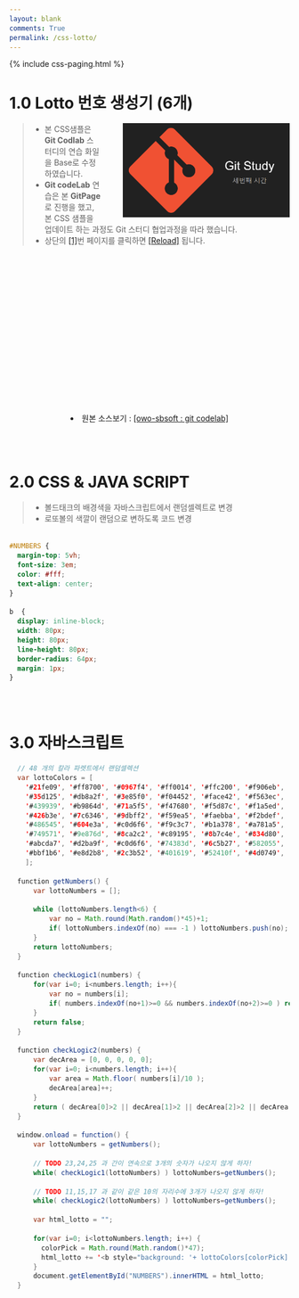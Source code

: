 ```yaml
---
layout: blank
comments: True
permalink: /css-lotto/
---
```

<style>

#NUMBERS {
  margin-top: 5vh;
  font-size: 3em;
  color: #fff;
  text-align: center;
}

b  {
  display: inline-block;
  width: 80px;
  height: 80px;
  line-height: 80px;
  border-radius: 64px;
  margin: 1px;
}

</style>



<!-- 조각 삽입화일 : 페이징 넘버링 css-paging.html -->
{% include css-paging.html %}



# 1.0 Lotto 번호 생성기 (6개)
<img src="/images/post_img/20180806-000.png" width="300" align="right" style="padding: 0px 0px 0px 40px;">

> * 본 CSS샘플은 **Git Codlab** 스터디의 연습 화일을 Base로 수정 하였습니다.
> * **Git codeLab** 연습은 본 **GitPage** 로 진행을 했고, 본 CSS 샘플을 업데이트 하는 과정도 Git 스터디 협업과정을 따라 했습니다.
> * 상단의 [[1]]({{site.baseurl}}/css-lotto/)번 페이지를 클릭하면 [[Reload]]({{site.baseurl}}/css-lotto/) 됩니다.


<!-- 넘버생성 위치 -->
<br><br><br><br>
<div id="NUMBERS"></div>

<br>
<div class="content">
  <li style="text-align: center;">원본 소스보기 :
    <a href='https://github.com/owo-sbsoft/lotto' target="new">
      [owo-sbsoft : git codelab]
    </a>
  </li>
</div>  



<br><br>
# 2.0 CSS & JAVA SCRIPT
> * 볼드태크의 배경색을 자바스크립트에서 랜덤셀렉트로 변경
> * 로또볼의 색깔이 랜덤으로 변하도록 코드 변경

```css

#NUMBERS {
  margin-top: 5vh;
  font-size: 3em;
  color: #fff;
  text-align: center;
}

b  {
  display: inline-block;
  width: 80px;
  height: 80px;
  line-height: 80px;
  border-radius: 64px;
  margin: 1px;
}

```



<!-- Todo: CSS 스크립트 뒤에 표시 안되는 문제 해결 -->
<br><br>
# 3.0 자바스크립트

```java
  // 48 개의 칼라 파렛트에서 랜덤셀렉션
  var lottoColors = [
    '#21fe09', '#ff8700', '#0967f4', '#ff0014', '#ffc200', '#f906eb',
    '#35d125', '#db8a2f', '#3e85f0', '#f04452', '#face42', '#f563ec',
    '#439939', '#b9864d', '#71a5f5', '#f47680', '#f5d87c', '#f1a5ed',
    '#426b3e', '#7c6346', '#9dbff2', '#f59ea5', '#faebba', '#f2bdef',
    '#486545', '#604e3a', '#c0d6f6', '#f9c3c7', '#b1a378', '#a781a5',
    '#749571', '#9e876d', '#8ca2c2', '#c89195', '#8b7c4e', '#834d80',
    '#abcda7', '#d2ba9f', '#c0d6f6', '#74383d', '#6c5b27', '#582055',
    '#bbf1b6', '#e8d2b8', '#2c3b52', '#401619', '#52410f', '#4d0749',
    ];

  function getNumbers() {
      var lottoNumbers = [];

      while (lottoNumbers.length<6) {
          var no = Math.round(Math.random()*45)+1;
          if( lottoNumbers.indexOf(no) === -1 ) lottoNumbers.push(no);
      }
      return lottoNumbers;
  }

  function checkLogic1(numbers) {
      for(var i=0; i<numbers.length; i++){
          var no = numbers[i];
          if( numbers.indexOf(no+1)>=0 && numbers.indexOf(no+2)>=0 ) return true;
      }
      return false;
  }

  function checkLogic2(numbers) {
      var decArea = [0, 0, 0, 0, 0];
      for(var i=0; i<numbers.length; i++){
          var area = Math.floor( numbers[i]/10 );
          decArea[area]++;
      }
      return ( decArea[0]>2 || decArea[1]>2 || decArea[2]>2 || decArea[3]>2 || decArea[4]>2 );
  }

  window.onload = function() {
      var lottoNumbers = getNumbers();

      // TODO 23,24,25 과 간이 연속으로 3개의 숫자가 나오지 않게 하자!
      while( checkLogic1(lottoNumbers) ) lottoNumbers=getNumbers();

      // TODO 11,15,17 과 같이 같은 10의 자리수에 3개가 나오지 않게 하자!
      while( checkLogic2(lottoNumbers) ) lottoNumbers=getNumbers();

      var html_lotto = "";

      for(var i=0; i<lottoNumbers.length; i++) {
        colorPick = Math.round(Math.random()*47);
        html_lotto += '<b style="background: '+ lottoColors[colorPick] +'">'+ lottoNumbers[i] +'</b> ';
      }
      document.getElementById("NUMBERS").innerHTML = html_lotto;
  }

```







<script>

  var lottoColors = [
    '#21fe09', '#ff8700', '#0967f4', '#ff0014', '#ffc200', '#f906eb',
    '#35d125', '#db8a2f', '#3e85f0', '#f04452', '#face42', '#f563ec',
    '#439939', '#b9864d', '#71a5f5', '#f47680', '#f5d87c', '#f1a5ed',
    '#426b3e', '#7c6346', '#9dbff2', '#f59ea5', '#faebba', '#f2bdef',
    '#486545', '#604e3a', '#c0d6f6', '#f9c3c7', '#b1a378', '#a781a5',
    '#749571', '#9e876d', '#8ca2c2', '#c89195', '#8b7c4e', '#834d80',
    '#abcda7', '#d2ba9f', '#c0d6f6', '#74383d', '#6c5b27', '#582055',
    '#bbf1b6', '#e8d2b8', '#2c3b52', '#401619', '#52410f', '#4d0749',
    ];

  function getNumbers() {
      var lottoNumbers = [];

      while (lottoNumbers.length<6) {
          var no = Math.round(Math.random()*45)+1;
          if( lottoNumbers.indexOf(no) === -1 ) lottoNumbers.push(no);
      }
      return lottoNumbers;
  }

  function checkLogic1(numbers) {
      for(var i=0; i<numbers.length; i++){
          var no = numbers[i];
          if( numbers.indexOf(no+1)>=0 && numbers.indexOf(no+2)>=0 ) return true;
      }
      return false;
  }

  function checkLogic2(numbers) {
      var decArea = [0, 0, 0, 0, 0];
      for(var i=0; i<numbers.length; i++){
          var area = Math.floor( numbers[i]/10 );
          decArea[area]++;
      }
      return ( decArea[0]>2 || decArea[1]>2 || decArea[2]>2 || decArea[3]>2 || decArea[4]>2 );
  }

  window.onload = function() {
      var lottoNumbers = getNumbers();

      // TODO 23,24,25 과 간이 연속으로 3개의 숫자가 나오지 않게 하자!
      while( checkLogic1(lottoNumbers) ) lottoNumbers=getNumbers();

      // TODO 11,15,17 과 같이 같은 10의 자리수에 3개가 나오지 않게 하자!
      while( checkLogic2(lottoNumbers) ) lottoNumbers=getNumbers();

      var html_lotto = "";

      for(var i=0; i<lottoNumbers.length; i++)  {
        colorPick = Math.round(Math.random()*47);
        html_lotto += '<b style="background: '+ lottoColors[colorPick] +'">'+ lottoNumbers[i] +'</b> ';
      }
      document.getElementById("NUMBERS").innerHTML = html_lotto;
  }

</script>
